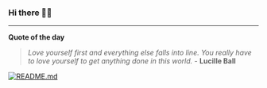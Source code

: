 ### Hi there 👋🏻


---

**Quote of the day**

> *Love yourself first and everything else falls into line. You really have to love yourself to get anything done in this world.* - **Lucille Ball** 

[![README.md](https://github.com/marcolovazzano/marcolovazzano/actions/workflows/readme.yml/badge.svg?branch=main)](https://github.com/marcolovazzano/marcolovazzano/actions/workflows/readme.yml)
